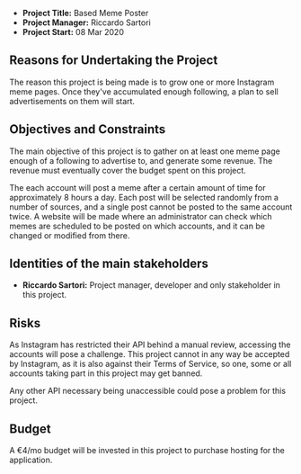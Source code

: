 + **Project Title:** Based Meme Poster
+ **Project Manager:** Riccardo Sartori
+ **Project Start:** 08 Mar 2020

## Reasons for Undertaking the Project

The reason this project is being made is to grow one or more Instagram meme pages. Once they've accumulated enough following, a plan to sell advertisements on them will start.

## Objectives and Constraints

The main objective of this project is to gather on at least one meme page enough of a following to advertise to, and generate some revenue. The revenue must eventually cover the budget spent on this project.

The each account will post a meme after a certain amount of time for approximately 8 hours a day. Each post will be selected randomly from a number of sources, and a single post cannot be posted to the same account twice. A website will be made where an administrator can check which memes are scheduled to be posted on which accounts, and it can be changed or modified from there.

## Identities of the main stakeholders

+ **Riccardo Sartori:** Project manager, developer and only stakeholder in this project.

## Risks

As Instagram has restricted their API behind a manual review, accessing the accounts will pose a challenge. This project cannot in any way be accepted by Instagram, as it is also against their Terms of Service, so one, some or all accounts taking part in this project may get banned.

Any other API necessary being unaccessible could pose a problem for this project.

## Budget

A €4/mo budget will be invested in this project to purchase hosting for the application.